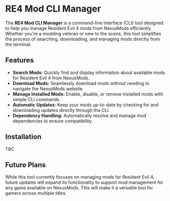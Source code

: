 # RE4 Mod CLI Manager

The **RE4 Mod CLI Manager** is a command-line interface (CLI) tool designed to help you manage Resident Evil 4 mods from NexusMods efficiently. Whether you're a modding veteran or new to the scene, this tool simplifies the process of searching, downloading, and managing mods directly from the terminal. 

## Features

- **Search Mods:** Quickly find and display information about available mods for Resident Evil 4 from NexusMods.
- **Download Mods:** Seamlessly download mods without needing to navigate the NexusMods website.
- **Manage Installed Mods:** Enable, disable, or remove installed mods with simple CLI commands.
- **Automatic Updates:** Keep your mods up-to-date by checking for and downloading updates directly through the CLI.
- **Dependency Handling:** Automatically resolve and manage mod dependencies to ensure compatibility.

## Installation

TBC

## Future Plans
While this tool currently focuses on managing mods for Resident Evil 4, future updates will expand its functionality to support mod management for any game available on NexusMods. This will make it a versatile tool for gamers across multiple titles.